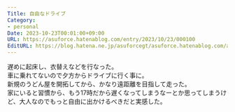 ```yaml
---
Title: 自由なドライブ
Category:
- personal
Date: 2023-10-23T00:01:00+09:00
URL: https://asuforce.hatenablog.com/entry/2023/10/23/000100
EditURL: https://blog.hatena.ne.jp/asuforcegt/asuforce.hatenablog.com/atom/entry/6801883189053049118
---
```


遅めに起床し、衣替えなどを行なった。  
車に乗れてないので夕方からドライブに行く事に。  
新規のうどん屋を開拓してから、かなり遠距離を目指して走った。  
家にいると習慣から、もう17時だから遅くなってしまうなーとか思ってしまうけど、大人なのでもっと自由に出かけるべきだと実感した。  
